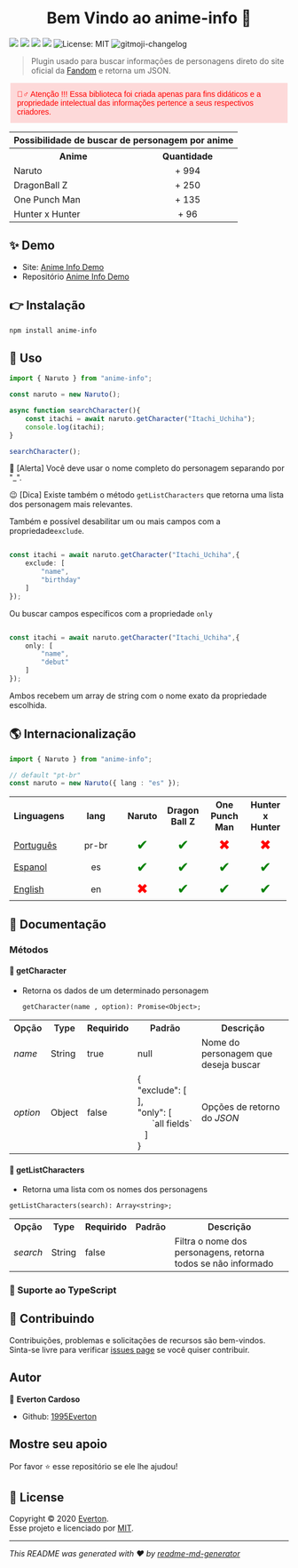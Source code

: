 
<h1 align="center">Bem Vindo ao anime-info 👋</h1>
<p align="left">
  <img src="https://img.shields.io/badge/version-1.0.6-blue.svg?cacheSeconds=2592000" />
    <img src="https://img.shields.io/badge/node->=10.0.0-blue.svg?cacheSeconds=2592000" />
     <img src="https://img.shields.io/badge/npm->=5.5.0-blue.svg?cacheSeconds=2592000" />
     <img src="https://img.shields.io/badge/documentation-yes-brightgreen.svg?cacheSeconds=2592000" />
    <img alt="License: MIT" src="https://img.shields.io/badge/license-MIT-yellow.svg" />
    <img src="https://img.shields.io/badge/changelog-gitmoji-brightgreen.svg" alt="gitmoji-changelog">
</p>

> Plugin usado para buscar informações de personagens direto do site oficial da  [Fandom](https://www.fandom.com/) e retorna um JSON. 

  <p style="width: 500px;
  background-color: #ff000024;
  font-family: sans-serif;
  color: #ff0000;
  max-width: 100%;
  margin: 0 auto;
  padding: 12px;
  box-sizing: border-box">🙅‍♂️ Atenção !!! Essa biblioteca foi criada apenas para fins didáticos e a propriedade intelectual das informações pertence a seus respectivos criadores.</p>

<table>
  <tr>
    <th colspan="2">Possibilidade de buscar de personagem por anime</th>
  </tr>
  <tr>
    <th style="text-align: center">Anime</th>
    <th style="text-align: center">Quantidade</th>
  </tr>
  <tr>
    <td>Naruto</td>
    <td style="text-align: center">+ 994</td>
  </tr>
  <tr>
    <td>DragonBall Z</td>
    <td style="text-align: center">+ 250</td>
  </tr>
  <tr>
    <td>One Punch Man</td>
    <td style="text-align: center">+ 135</td>
  </tr>
  <tr>
    <td>Hunter x Hunter</td>
    <td style="text-align: center">+ 96</td>
  </tr>
</table>


## ✨ Demo

- Site: [Anime Info Demo](https://anime-info-demo.herokuapp.com/)
- Repositório [Anime Info Demo](https://github.com/1995Everton/anime-info-demo)

## 👉 Instalação

```sh
npm install anime-info
```

## 🚀 Uso

```ts
import { Naruto } from "anime-info";

const naruto = new Naruto();

async function searchCharacter(){
	const itachi = await naruto.getCharacter("Itachi_Uchiha");
	console.log(itachi);
}

searchCharacter();

```
🐛 [Alerta] Você deve usar o nome completo do personagem separando por "_". 

😉 [Dica] Existe também o método `getListCharacters` que retorna uma lista dos personagem mais relevantes.

Também e possível desabilitar um ou mais campos com a propriedade`exclude`.
```ts

const itachi = await naruto.getCharacter("Itachi_Uchiha",{ 
	exclude: [
		"name",
		"birthday"
	]
});

```

Ou buscar campos específicos com a propriedade `only`
```ts

const itachi = await naruto.getCharacter("Itachi_Uchiha",{ 
	only: [
		"name",
		"debut"
	]
});

```
Ambos recebem um array de string com o nome exato da propriedade escolhida.

## 🌎 Internacionalização

```ts
import { Naruto } from "anime-info";

// default "pt-br"
const naruto = new Naruto({ lang : "es" });

```

<table class="tg" style="undefined;table-layout: fixed; width: 500px">
<colgroup>
<col style="width: 94px">
<col style="width: 98px">
</colgroup>
  <tr>
    <th class="tg-c3ow" style="text-align: center">Linguagens</th>
    <th class="tg-baqh" style="text-align: center">lang</th>
    <th class="tg-baqh" style="text-align: center">Naruto</th>
    <th class="tg-baqh" style="text-align: center">Dragon Ball Z</th>
    <th class="tg-baqh" style="text-align: center">One Punch Man</th>
    <th class="tg-baqh" style="text-align: center">Hunter x Hunter</th>
  </tr>
  <tr>
    <td class="tg-c3ow"><a href="https://www.fandom.com/explore-pt-br?uselang=pt-br">
	Português
	</a>
</td>
    <td class="tg-baqh"  style="text-align: center">pr-br</td>
    <td class="tg-baqh" style="text-align: center; color: green;font-size: 25px">✔</td>
    <td class="tg-baqh" style="text-align: center; color: green;font-size: 25px">✔</td>
    <td class="tg-baqh" style="text-align: center; color: red;font-size: 25px">✖</td>
    <td class="tg-baqh" style="text-align: center; color: red;font-size: 25px">✖</td>
  </tr>
  <tr>
        <td class="tg-c3ow"><a href="https://www.fandom.com/explore-es?uselang=es">
		Espanol
		</a>
  </td>
  <td class="tg-baqh" style="text-align: center">es</td>
    <td class="tg-baqh" style="text-align: center; color: green;font-size: 25px">✔</td>
    <td class="tg-baqh" style="text-align: center; color: green;font-size: 25px">✔</td>
    <td class="tg-baqh" style="text-align: center; color: green;font-size: 25px">✔</td>
    <td class="tg-baqh" style="text-align: center; color: green;font-size: 25px">✔</td>
  </tr>
  <tr>
    <td class="tg-c3ow">
		<a href="https://www.fandom.com/">English
		</a>
	</td>
    <td class="tg-baqh"  style="text-align: center">en</td>
    <td class="tg-baqh" style="text-align: center; color: red;font-size: 25px">✖</td>
    <td class="tg-baqh" style="text-align: center; color: green;font-size: 25px">✔</td>
    <td class="tg-baqh" style="text-align: center; color: green;font-size: 25px">✔</td>
    <td class="tg-baqh" style="text-align: center; color: green;font-size: 25px">✔</td>
  </tr>
</table>

## 📖 Documentação

### Métodos

#### 📌 getCharacter

- Retorna os dados de um determinado personagem

  `getCharacter(name , option): Promise<Object>;`

<table>
  <tr>
    <th><span style="font-weight:600;font-style:normal">Opção</span></th>
    <th><span style="font-weight:600;font-style:normal">Type</span></th>
    <th >Requirido</th>
    <th><span style="font-weight:600;font-style:normal">Padrão</span></th>
    <th><span style="font-weight:600;font-style:normal">Descrição</span></th>
  </tr>
  <tr>
    <td><span style="font-weight:normal;font-style:italic">name</span></td>
    <td><span style="font-weight:400;font-style:normal">String</span></td>
    <td>true</td>
    <td>null</td>
    <td>Nome do personagem que deseja buscar</td>
  </tr>
  <tr style="width: 200px;">
    <td><span style="font-weight:normal;font-style:italic">option</span></td>
    <td>Object</td>
    <td>false</td>
    <td>{<br>   "exclude": [ ],<br>   "only": [ &nbsp;&nbsp;&nbsp;&nbsp;&nbsp;&nbsp;`all fields`<br>&nbsp;&nbsp;&nbsp;]<br>}</td>
    <td>Opções de retorno do <span style="font-style:italic">JSON</span></td>
  </tr>
</table>

#### 📌 getListCharacters

- Retorna uma lista com os nomes dos personagens

 `getListCharacters(search): Array<string>;`

  <table>
  <tr>
    <th><span style="font-weight:600;font-style:normal">Opção</span></th>
    <th><span style="font-weight:600;font-style:normal">Type</span></th>
    <th >Requirido</th>
    <th><span style="font-weight:600;font-style:normal">Padrão</span></th>
    <th><span style="font-weight:600;font-style:normal">Descrição</span></th>
  </tr>
  <tr>
    <td><span style="font-weight:normal;font-style:italic">search </span></td>
    <td><span style="font-weight:400;font-style:normal">String</span></td>
    <td>false</td>
    <td></td>
    <td>Filtra o nome dos personagens, retorna todos se não informado</td>
  </tr>
</table>


### 💯 Suporte ao TypeScript

## 🤝   Contribuindo

Contribuições, problemas e solicitações de recursos são bem-vindos.<br />
Sinta-se livre para verificar [issues page](https://github.com/1995Everton/anime-info/issues)  se você quiser contribuir.<br />

## Autor

👤 **Everton Cardoso**

- Github: [1995Everton](https://github.com/1995Everton)

## Mostre seu apoio

Por favor ⭐️ esse repositório se ele lhe ajudou!


## 📝 License

Copyright © 2020 [Everton](https://github.com/1995Everton).<br />
Esse projeto e licenciado por [MIT](https://github.com/1995Everton/anime-info/blob/master/LICENSE).

---

_This README was generated with ❤️ by [readme-md-generator](https://github.com/kefranabg/readme-md-generator)_
